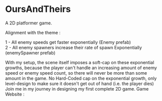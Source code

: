 # OursAndTheirs
A 2D platformer game.  
  
Alignment with the theme :  
  
1 - All enemy speeds get faster exponentially (Enemy prefab)  
2 - All enemy spawners increase their rate of spawn Exponentially (enemySpawner prefab)  
  
With my setup, the scene itself imposes a soft-cap on these exponential growths, because the player can't handle 
an increasing amount of enemy speed or enemy speed count, so there will never be more than some amount in the game.
No Hard-Coded cap on the exponential growth, only level-design to make sure it doesn't get out of hand (i.e. the player dies)
Join me in my journey in designing my first complete 2D game.
Game Website : 
